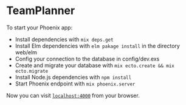 # TeamPlanner

To start your Phoenix app:

  * Install dependencies with `mix deps.get`
  * Install Elm dependencies with `elm pakage install` in the directory web/elm
  * Config your connection to the database in config/dev.exs
  * Create and migrate your database with `mix ecto.create && mix ecto.migrate`
  * Install Node.js dependencies with `npm install`
  * Start Phoenix endpoint with `mix phoenix.server`

Now you can visit [`localhost:4000`](http://localhost:4000) from your browser.

